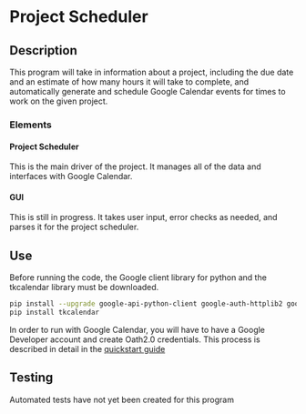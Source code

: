 # Project Scheduler 
## Description
This program will take in information about a project, including the 
due date and an estimate of how many hours it will take to complete,
and automatically generate and schedule Google Calendar events for times to 
work on the given project.
### Elements
#### Project Scheduler
This is the main driver of the project. It manages all of the data
and interfaces with Google Calendar. 
#### GUI 
This is still in progress. 
It takes user input, error checks as needed, and parses it for the project 
scheduler. 
## Use
Before running the code, the Google client library for python and the tkcalendar library must be downloaded. 
```bash
pip install --upgrade google-api-python-client google-auth-httplib2 google-auth-oauthlib
pip install tkcalendar
```
In order to run with Google Calendar, you will have to have a Google Developer account and create Oath2.0 credentials. This process is described in detail in the [quickstart guide](https://external.ink?to=/developers.google.com/calendar/api/quickstart/python)
## Testing
Automated tests have not yet been created for this program


